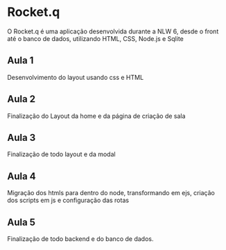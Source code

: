 # Rocket.q
O Rocket.q é uma aplicação desenvolvida durante a NLW 6, desde o front até o banco de dados, utilizando HTML, CSS, Node.js e Sqlite

## Aula 1
Desenvolvimento do layout usando css e HTML

## Aula 2
Finalização do Layout da home e da página de criação de sala

## Aula 3
Finalização de todo layout e da modal

## Aula 4
Migração dos htmls para dentro do node, transformando em ejs, criação dos scripts em js e configuração das rotas

## Aula 5
Finalização de todo backend e do banco de dados.
